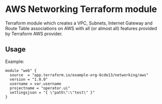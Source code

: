# AWS Networking Terraform module

Terraform module which creates a VPC, Subnets, Internet Gateway and Route Table associations on AWS with all (or almost all) features provided by Terraform AWS provider.

## Usage


Example:

```hcl
module "web" {
  source  = "app.terraform.io/example-org-6cde13/networking/aws"
  version = "1.0.0"
  username = var.username
  projectname = "operator.ui"
  settingsjson = "{ \"path\":\"test\" }"  
}
```
